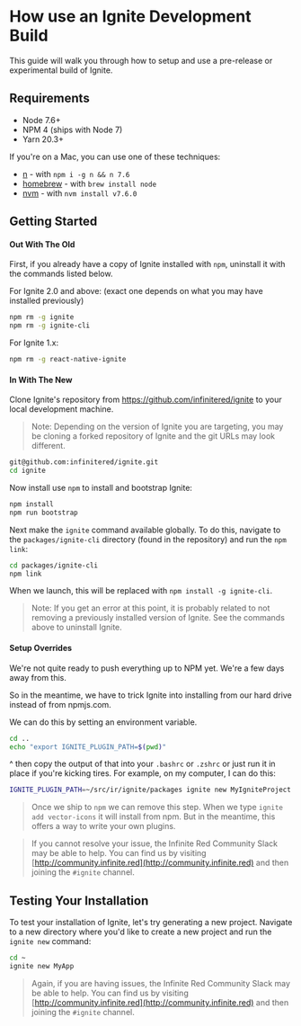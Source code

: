 # How use an Ignite Development Build

This guide will walk you through how to setup and use a pre-release or experimental build of Ignite.

## Requirements

* Node 7.6+
* NPM 4 (ships with Node 7)
* Yarn 20.3+

If you're on a Mac, you can use one of these techniques:

* [n](https://github.com/tj/n) - with `npm i -g n && n 7.6`
* [homebrew](https://brew.sh/) - with `brew install node`
* [nvm](https://github.com/creationix/nvm) - with `nvm install v7.6.0`


## Getting Started

#### Out With The Old

First, if you already have a copy of Ignite installed with `npm`, uninstall it with the commands listed below.

For Ignite 2.0 and above: (exact one depends on what you may have installed previously)
```sh
npm rm -g ignite
npm rm -g ignite-cli
```

For Ignite 1.x:
```sh
npm rm -g react-native-ignite
```

#### In With The New

Clone Ignite's repository from https://github.com/infinitered/ignite to your local development machine.

> Note: Depending on the version of Ignite you are targeting, you may be cloning a forked repository of Ignite and the git URLs may look different.

```sh
git@github.com:infinitered/ignite.git
cd ignite
```

Now install use `npm` to install and bootstrap Ignite:

```sh
npm install
npm run bootstrap
```

Next make the `ignite` command available globally. To do this, navigate to the `packages/ignite-cli` directory (found in the repository) and run the `npm link`:

```sh
cd packages/ignite-cli
npm link
```

When we launch, this will be replaced with `npm install -g ignite-cli`.

>Note: If you get an error at this point, it is probably related to not removing a previously installed version of Ignite. See the commands above to uninstall Ignite.

#### Setup Overrides

We're not quite ready to push everything up to NPM yet.  We're a few days away from this.

So in the meantime, we have to trick Ignite into installing from our hard drive instead of from npmjs.com.

We can do this by setting an environment variable.

```sh
cd ..
echo "export IGNITE_PLUGIN_PATH=$(pwd)"
```
^ then copy the output of that into your `.bashrc` or `.zshrc` or just run it in place if you're kicking tires. For example, on my computer, I can do this:

```sh
IGNITE_PLUGIN_PATH=~/src/ir/ignite/packages ignite new MyIgniteProject --max
```

> Once we ship to `npm` we can remove this step. When we type `ignite add vector-icons` it will install from npm.  But in the meantime, this offers a way to write your own plugins.


>If you cannot resolve your issue, the Infinite Red Community Slack may be able to help. You can find us by visiting [http://community.infinite.red](http://community.infinite.red) and then joining the `#ignite` channel.


## Testing Your Installation

To test your installation of Ignite, let's try generating a new project. Navigate to a new directory where you'd like to create a new project and run the `ignite new` command:

```sh
cd ~
ignite new MyApp
```

>Again, if you are having issues, the Infinite Red Community Slack may be able to help. You can find us by visiting [http://community.infinite.red](http://community.infinite.red) and then joining the `#ignite` channel.




























